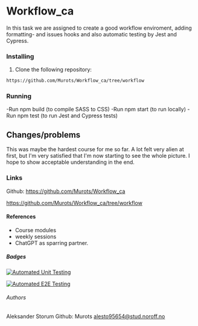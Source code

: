 # Workflow_ca

In this task we are assigned to create a good workflow enviroment, adding formatting- and issues hooks and also automatic testing by Jest and Cypress.

### Installing

1. Clone the following repository:

```bash
https://github.com/Murots/Workflow_ca/tree/workflow
```

### Running

-Run npm build (to compile SASS to CSS)
-Run npm start (to run locally) 
-Run npm test (to run Jest and Cypress tests)

## Changes/problems

This was maybe the hardest course for me so far. A lot felt very alien at first, but I'm very satisfied that I'm now starting to see the whole picture. I hope to show acceptable understanding in the end.

### Links

Github:
https://github.com/Murots/Workflow_ca

https://github.com/Murots/Workflow_ca/tree/workflow

#### References

- Course modules
- weekly sessions
- ChatGPT as sparring partner.

##### Badges

[![Automated Unit Testing](https://github.com/Murots/Workflow_ca/actions/workflows/unit-test.yml/badge.svg)](https://github.com/Murots/Workflow_ca/actions/workflows/unit-test.yml)

[![Automated E2E Testing](https://github.com/Murots/Workflow_ca/actions/workflows/e2e-test.yml/badge.svg)](https://github.com/Murots/Workflow_ca/actions/workflows/e2e-test.yml)

###### Authors

Aleksander Storum
Github: Murots
alesto95654@stud.noroff.no
